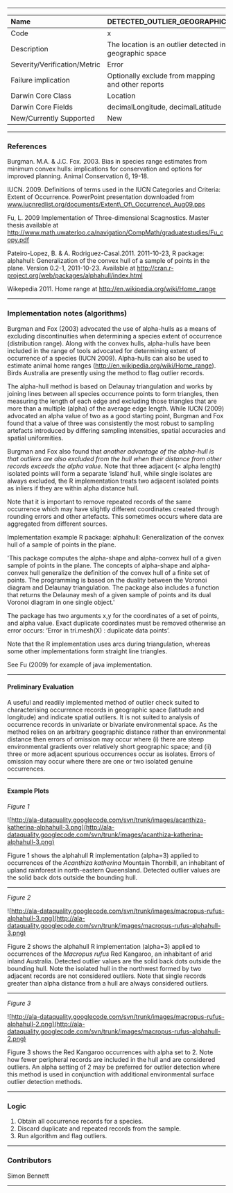 
---

|Name|DETECTED\_OUTLIER\_GEOGRAPHIC|
|:---|:----------------------------|
|Code|x |
|Description|The location is an outlier detected in geographic space|
|Severity/Verification/Metric|Error|
|Failure implication|Optionally exclude from mapping and other reports|
|Darwin Core Class|Location|
|Darwin Core Fields|decimalLongitude, decimalLatitude|
|New/Currently Supported|New|


---

### References ###

Burgman. M.A. & J.C. Fox. 2003. Bias in species range estimates from minimum convex hulls: implications for conservation and options for improved planning. Animal Conservation 6, 19-18.

IUCN. 2009. Definitions of terms used in the IUCN Categories and Criteria: Extent of Occurrence. PowerPoint presentation downloaded from www.iucnredlist.org/documents/Extent\_Of\_Occurrence\_Aug09.pps

Fu, L. 2009 Implementation of Three-dimensional Scagnostics. Master thesis available at http://www.math.uwaterloo.ca/navigation/CompMath/graduatestudies/Fu_copy.pdf

Pateiro-Lopez, B. & A. Rodriguez-Casal.2011. 2011-10-23, R package: alphahull: Generalization of the convex hull of a sample of points in the plane.  Version 0.2-1, 2011-10-23. Available at http://cran.r-project.org/web/packages/alphahull/index.html

Wikepedia 2011. Home range at http://en.wikipedia.org/wiki/Home_range

---


### Implementation notes (algorithms) ###

Burgman and Fox (2003) advocated the use of alpha-hulls as a means of excluding discontinuities when determining a species extent of occurrence (distribution range). Along with the convex hulls, alpha-hulls have been included in the range of tools advocated for determining extent of occurrence of a species (IUCN 2009). Alpha-hulls can also be used to estimate animal home ranges (http://en.wikipedia.org/wiki/Home_range). Birds Australia are presently
using the method to flag outlier records.

The alpha-hull method is based on Delaunay triangulation and works by joining lines between all species occurrence points to form triangles, then measuring the length of each edge and excluding those triangles that are more than a multiple (alpha) of the average edge length. While IUCN (2009) advocated an alpha value of two as a good starting point, Burgman and Fox found that a value of three was consistently the most robust to sampling artefacts introduced by differing sampling intensities, spatial accuracies and spatial uniformities.

Burgman and Fox also found that _another advantage of the alpha-hull is that outliers are also excluded from the hull when their distance from other records exceeds the alpha value_. Note that three adjacent (< alpha length) isolated points will form a separate ‘island’ hull, while single isolates are always excluded, the R implementation treats two adjacent isolated points as inliers if they are within alpha distance hull.

Note that it is important to remove repeated records of the same occurrence which may have slightly different coordinates created through rounding errors and other artefacts. This sometimes occurs where data are aggregated from different sources.

Implementation example
R package: alphahull: Generalization of the convex hull of a sample of points in the plane.

'This package computes the alpha-shape and alpha-convex hull of a given sample of points in the plane. The concepts of alpha-shape and alpha-convex hull generalize the definition of the convex hull of a finite set of points. The programming is based on the duality between the Voronoi diagram and Delaunay triangulation. The package also includes a function that returns the Delaunay mesh of a given sample of points and its dual Voronoi diagram in one single object.'

The package has two arguments x,y for the coordinates of a set of points, and alpha value.
Exact duplicate coordinates must be removed otherwise an error occurs: ‘Error in tri.mesh(X) : duplicate data points’.

Note that the R implementation uses arcs during triangulation, whereas some other implementations form straight line triangles.

See Fu (2009) for example of java implementation.

---

#### Preliminary Evaluation ####
A useful and readily implemented method of outlier check suited to characterising occurrence records in geographic space (latitude and longitude) and indicate spatial outliers. It is not suited to analysis of occurrence records in univariate or bivariate environmental space.
As the method relies on an arbitrary geographic distance rather than environmental distance then errors of omission may occur where (i) there are steep environmental gradients over relatively short geographic space; and (ii) three or more adjacent spurious occurrences occur as isolates. Errors of omission may occur where there are one or two isolated genuine occurrences.

---

#### Example Plots ####

_Figure 1_

![http://ala-dataquality.googlecode.com/svn/trunk/images/acanthiza-katherina-alphahull-3.png](http://ala-dataquality.googlecode.com/svn/trunk/images/acanthiza-katherina-alphahull-3.png)

Figure 1 shows the alphahull R implementation (alpha=3) applied to occurrences of the _Acanthiza katherina_ Mountain Thornbill, an inhabitant of upland rainforest in north-eastern Queensland. Detected outlier values are the solid back dots outside the bounding hull.


---


_Figure 2_

![http://ala-dataquality.googlecode.com/svn/trunk/images/macropus-rufus-alphahull-3.png](http://ala-dataquality.googlecode.com/svn/trunk/images/macropus-rufus-alphahull-3.png)

Figure 2 shows the alphahull R implementation (alpha=3) applied to occurrences of the _Macropus rufus_ Red Kangaroo, an inhabitant of arid inland Australia. Detected outlier values are the solid back dots outside the bounding hull. Note the isolated hull in the northwest formed by two adjacent records are not considered outliers.  Note that single records greater than alpha distance from a hull are always considered outliers.



---



_Figure 3_


![http://ala-dataquality.googlecode.com/svn/trunk/images/macropus-rufus-alphahull-2.png](http://ala-dataquality.googlecode.com/svn/trunk/images/macropus-rufus-alphahull-2.png)


Figure 3 shows the Red Kangaroo occurrences with alpha set to 2. Note how fewer peripheral records are included in the hull and are considered  outliers. An alpha setting of 2 may be preferred for outlier detection where this method is used in conjunction with additional environmental surface outlier detection methods.


---

### Logic ###

  1. Obtain all occurrence records for a species.
  1. Discard duplicate and repeated records from the sample.
  1. Run algorithm and flag outliers.


---

### Contributors ###
Simon Bennett


---
